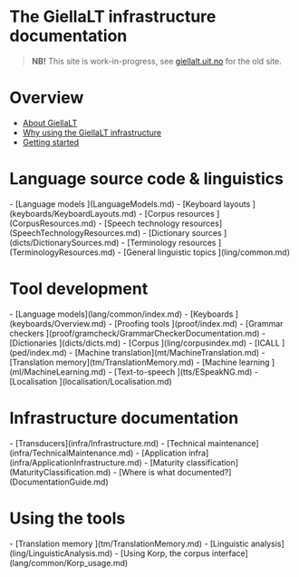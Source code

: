 # The GiellaLT infrastructure documentation

> **NB!** This site is work-in-progress, see [giellalt.uit.no](https://giellalt.uit.no) for the old site.

# Overview

- [About GiellaLT](AboutGiellaLT.md)
- [Why using the GiellaLT infrastructure](https://indigenous-langtech.uit.no)
- [Getting started](infra/GettingStarted.md)

# Language source code & linguistics

<div class="twocolumn" markdown="1">
- [Language models            ](LanguageModels.md)
- [Keyboard layouts           ](keyboards/KeyboardLayouts.md)
- [Corpus resources           ](CorpusResources.md)
- [Speech technology resources](SpeechTechnologyResources.md)
- [Dictionary sources         ](dicts/DictionarySources.md)
- [Terminology resources      ](TerminologyResources.md)
- [General linguistic topics  ](ling/common.md)
</div>

# Tool development

<div class="twocolumn" markdown="1">
- [Language models](lang/common/index.md)
- [Keyboards          ](keyboards/Overview.md)
- [Proofing tools     ](proof/index.md) <!-- skal kløyvast i spelling og hyph -->
- [Grammar checkers   ](proof/gramcheck/GrammarCheckerDocumentation.md)
- [Dictionaries       ](dicts/dicts.md)
- [Corpus             ](ling/corpusindex.md)
- [ICALL              ](ped/index.md)
- [Machine translation](mt/MachineTranslation.md)
- [Translation memory](tm/TranslationMemory.md)
- [Machine learning   ](ml/MachineLearning.md)
- [Text-to-speech     ](tts/ESpeakNG.md)
- [Localisation       ](localisation/Localisation.md)
</div>

# Infrastructure documentation

<div class="twocolumn" markdown="1">
- [Transducers](infra/Infrastructure.md)
- [Technical maintenance](infra/TechnicalMaintenance.md)
- [Application infra](infra/ApplicationInfrastructure.md)
- [Maturity classification](MaturityClassification.md)
- [Where is what documented?](DocumentationGuide.md)
</div>

# Using the tools

<div class="twocolumn" markdown="1">
- [Translation memory ](tm/TranslationMemory.md)
- [Linguistic analysis](ling/LinguisticAnalysis.md)
- [Using Korp, the corpus interface](lang/common/Korp_usage.md)
</div>
